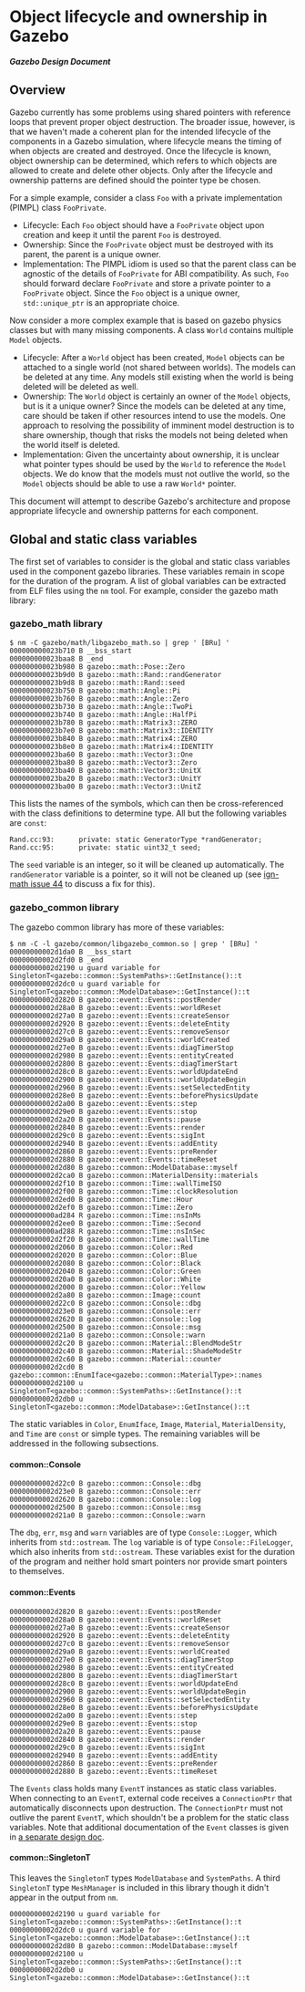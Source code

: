 # Object lifecycle and ownership in Gazebo
***Gazebo Design Document***

## Overview

Gazebo currently has some problems using shared pointers
with reference loops that prevent proper object destruction.
The broader issue, however, is that we haven't made a coherent
plan for the intended lifecycle of the components in a Gazebo
simulation, where lifecycle means the timing of when objects
are created and destroyed.
Once the lifecycle is known, object ownership can be determined,
which refers to which objects are allowed to create and delete
other objects.
Only after the lifecycle and ownership patterns are defined
should the pointer type be chosen.

For a simple example, consider a class `Foo` with a private
implementation (PIMPL) class `FooPrivate`.

* Lifecycle: Each `Foo` object should have a `FooPrivate` object upon creation
and keep it until the parent `Foo` is destroyed.
* Ownership: Since the `FooPrivate` object must be destroyed with its parent,
the parent is a unique owner.
* Implementation: The PIMPL idiom is used so that the parent class can be
agnostic of the details of `FooPrivate` for ABI compatibility.
As such, `Foo` should forward declare `FooPrivate` and store a private pointer
to a `FooPrivate` object.
Since the `Foo` object is a unique owner, `std::unique_ptr` is an
appropriate choice.

Now consider a more complex example that is based on gazebo physics
classes but with many missing components.
A class `World` contains multiple `Model` objects.

* Lifecycle: After a `World` object has been created, `Model` objects
can be attached to a single world (not shared between worlds).
The models can be deleted at any time.
Any models still existing when the world is being deleted
will be deleted as well.
* Ownership: The `World` object is certainly an owner of the `Model` objects,
but is it a unique owner?
Since the models can be deleted at any time,
care should be taken if other resources intend to use the models.
One approach to resolving the possibility of imminent model destruction
is to share ownership, though that risks the models not being deleted
when the world itself is deleted.
* Implementation: Given the uncertainty about ownership, it is
unclear what pointer types should be used by the `World` to
reference the `Model` objects.
We do know that the models must not outlive the world,
so the `Model` objects should be able to use a raw `World*` pointer.

This document will attempt to describe Gazebo's architecture and propose
appropriate lifecycle and ownership patterns for each component.

## Global and static class variables

The first set of variables to consider is the global and static class
variables used in the component gazebo libraries.
These variables remain in scope for the duration of the program.
A list of global variables can be extracted from ELF files using the `nm` tool.
For example, consider the gazebo math library:

### gazebo_math library

~~~
$ nm -C gazebo/math/libgazebo_math.so | grep ' [BRu] '
000000000023b710 B __bss_start
000000000023baa8 B _end
000000000023b980 B gazebo::math::Pose::Zero
000000000023b9d0 B gazebo::math::Rand::randGenerator
000000000023b9d8 B gazebo::math::Rand::seed
000000000023b750 B gazebo::math::Angle::Pi
000000000023b760 B gazebo::math::Angle::Zero
000000000023b730 B gazebo::math::Angle::TwoPi
000000000023b740 B gazebo::math::Angle::HalfPi
000000000023b780 B gazebo::math::Matrix3::ZERO
000000000023b7e0 B gazebo::math::Matrix3::IDENTITY
000000000023b840 B gazebo::math::Matrix4::ZERO
000000000023b8e0 B gazebo::math::Matrix4::IDENTITY
000000000023ba60 B gazebo::math::Vector3::One
000000000023ba80 B gazebo::math::Vector3::Zero
000000000023ba40 B gazebo::math::Vector3::UnitX
000000000023ba20 B gazebo::math::Vector3::UnitY
000000000023ba00 B gazebo::math::Vector3::UnitZ
~~~

This lists the names of the symbols, which can then be cross-referenced
with the class definitions to determine type.
All but the following variables are `const`:

~~~
Rand.cc:93:      private: static GeneratorType *randGenerator;
Rand.cc:95:      private: static uint32_t seed;
~~~

The `seed` variable is an integer, so it will be cleaned up automatically.
The `randGenerator` variable is a pointer, so it will not be cleaned up
(see [ign-math issue 44](https://bitbucket.org/ignitionrobotics/ign-math/issues/44)
to discuss a fix for this).

### gazebo_common library

The gazebo common library has more of these variables:

~~~
$ nm -C -l gazebo/common/libgazebo_common.so | grep ' [BRu] '
00000000002d1da0 B __bss_start
00000000002d2fd0 B _end
00000000002d2190 u guard variable for SingletonT<gazebo::common::SystemPaths>::GetInstance()::t
00000000002d2dc0 u guard variable for SingletonT<gazebo::common::ModelDatabase>::GetInstance()::t
00000000002d2820 B gazebo::event::Events::postRender
00000000002d28a0 B gazebo::event::Events::worldReset
00000000002d27a0 B gazebo::event::Events::createSensor
00000000002d2920 B gazebo::event::Events::deleteEntity
00000000002d27c0 B gazebo::event::Events::removeSensor
00000000002d29a0 B gazebo::event::Events::worldCreated
00000000002d27e0 B gazebo::event::Events::diagTimerStop
00000000002d2980 B gazebo::event::Events::entityCreated
00000000002d2800 B gazebo::event::Events::diagTimerStart
00000000002d28c0 B gazebo::event::Events::worldUpdateEnd
00000000002d2900 B gazebo::event::Events::worldUpdateBegin
00000000002d2960 B gazebo::event::Events::setSelectedEntity
00000000002d28e0 B gazebo::event::Events::beforePhysicsUpdate
00000000002d2a00 B gazebo::event::Events::step
00000000002d29e0 B gazebo::event::Events::stop
00000000002d2a20 B gazebo::event::Events::pause
00000000002d2840 B gazebo::event::Events::render
00000000002d29c0 B gazebo::event::Events::sigInt
00000000002d2940 B gazebo::event::Events::addEntity
00000000002d2860 B gazebo::event::Events::preRender
00000000002d2880 B gazebo::event::Events::timeReset
00000000002d2d80 B gazebo::common::ModelDatabase::myself
00000000002d2ca0 B gazebo::common::MaterialDensity::materials
00000000002d2f10 B gazebo::common::Time::wallTimeISO
00000000002d2f00 B gazebo::common::Time::clockResolution
00000000002d2ed0 B gazebo::common::Time::Hour
00000000002d2ef0 B gazebo::common::Time::Zero
00000000000ad284 R gazebo::common::Time::nsInMs
00000000002d2ee0 B gazebo::common::Time::Second
00000000000ad288 R gazebo::common::Time::nsInSec
00000000002d2f20 B gazebo::common::Time::wallTime
00000000002d2060 B gazebo::common::Color::Red
00000000002d2020 B gazebo::common::Color::Blue
00000000002d2080 B gazebo::common::Color::Black
00000000002d2040 B gazebo::common::Color::Green
00000000002d20a0 B gazebo::common::Color::White
00000000002d2000 B gazebo::common::Color::Yellow
00000000002d2a80 B gazebo::common::Image::count
00000000002d22c0 B gazebo::common::Console::dbg
00000000002d23e0 B gazebo::common::Console::err
00000000002d2620 B gazebo::common::Console::log
00000000002d2500 B gazebo::common::Console::msg
00000000002d21a0 B gazebo::common::Console::warn
00000000002d2c20 B gazebo::common::Material::BlendModeStr
00000000002d2c40 B gazebo::common::Material::ShadeModeStr
00000000002d2c60 B gazebo::common::Material::counter
00000000002d2cd0 B gazebo::common::EnumIface<gazebo::common::MaterialType>::names
00000000002d2100 u SingletonT<gazebo::common::SystemPaths>::GetInstance()::t
00000000002d2db0 u SingletonT<gazebo::common::ModelDatabase>::GetInstance()::t
~~~

The static variables in
`Color`, `EnumIface`, `Image`, `Material`, `MaterialDensity`, and `Time`
are `const` or simple types.
The remaining variables will be addressed in the following subsections.

#### common::Console

~~~
00000000002d22c0 B gazebo::common::Console::dbg
00000000002d23e0 B gazebo::common::Console::err
00000000002d2620 B gazebo::common::Console::log
00000000002d2500 B gazebo::common::Console::msg
00000000002d21a0 B gazebo::common::Console::warn
~~~

The `dbg`, `err`, `msg` and `warn` variables are of type
`Console::Logger`, which inherits from `std::ostream`.
The `log` variable is of type `Console::FileLogger`, which also
inherits from `std::ostream`.
These variables exist for the duration of the program
and neither hold smart pointers nor provide smart pointers
to themselves.

#### common::Events

~~~
00000000002d2820 B gazebo::event::Events::postRender
00000000002d28a0 B gazebo::event::Events::worldReset
00000000002d27a0 B gazebo::event::Events::createSensor
00000000002d2920 B gazebo::event::Events::deleteEntity
00000000002d27c0 B gazebo::event::Events::removeSensor
00000000002d29a0 B gazebo::event::Events::worldCreated
00000000002d27e0 B gazebo::event::Events::diagTimerStop
00000000002d2980 B gazebo::event::Events::entityCreated
00000000002d2800 B gazebo::event::Events::diagTimerStart
00000000002d28c0 B gazebo::event::Events::worldUpdateEnd
00000000002d2900 B gazebo::event::Events::worldUpdateBegin
00000000002d2960 B gazebo::event::Events::setSelectedEntity
00000000002d28e0 B gazebo::event::Events::beforePhysicsUpdate
00000000002d2a00 B gazebo::event::Events::step
00000000002d29e0 B gazebo::event::Events::stop
00000000002d2a20 B gazebo::event::Events::pause
00000000002d2840 B gazebo::event::Events::render
00000000002d29c0 B gazebo::event::Events::sigInt
00000000002d2940 B gazebo::event::Events::addEntity
00000000002d2860 B gazebo::event::Events::preRender
00000000002d2880 B gazebo::event::Events::timeReset
~~~

The `Events` class holds many `EventT` instances as static
class variables.
When connecting to an `EventT`, external code receives
a `ConnectionPtr` that automatically disconnects upon destruction.
The `ConnectionPtr` must not outlive the parent `EventT`,
which shouldn't be a problem for the static class variables.
Note that additional documentation of the `Event` classes
is given in
[a separate design doc](https://bitbucket.org/osrf/gazebo_design/src/event_callbacks/event_callbacks/event_callbacks.md).

#### common::SingletonT

This leaves the `SingletonT` types `ModelDatabase` and `SystemPaths`.
A third `SingletonT` type `MeshManager` is included in this library though it
didn't appear in the output from `nm`.

~~~
00000000002d2190 u guard variable for SingletonT<gazebo::common::SystemPaths>::GetInstance()::t
00000000002d2dc0 u guard variable for SingletonT<gazebo::common::ModelDatabase>::GetInstance()::t
00000000002d2d80 B gazebo::common::ModelDatabase::myself
00000000002d2100 u SingletonT<gazebo::common::SystemPaths>::GetInstance()::t
00000000002d2db0 u SingletonT<gazebo::common::ModelDatabase>::GetInstance()::t
~~~
